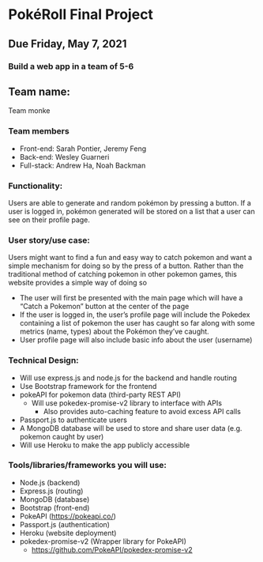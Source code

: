 # PokéRoll Final Project

## Due Friday, May 7, 2021

### Build a web app in a team of 5-6

## Team name: 
Team monke

### Team members
- Front-end: Sarah Pontier, Jeremy Feng
- Back-end: Wesley Guarneri
- Full-stack: Andrew Ha, Noah Backman

### Functionality:
Users are able to generate and random pokémon by pressing a button. If a user is logged in, pokémon generated will be stored on a list that a user can see on their profile page.

### User story/use case:
Users might want to find a fun and easy way to catch pokemon and want a simple mechanism for doing so by the press of a button. Rather than the traditional method of catching pokemon in other pokemon games, this website provides a simple way of doing so

- The user will first be presented with the main page which will have a “Catch a Pokemon” button at the center of the page
- If the user is logged in, the user’s profile page will include the Pokedex containing a list of pokemon the user has caught so far along with some metrics (name, types) about the Pokémon they’ve caught. 
- User profile page will also include basic info about the user (username)

### Technical Design:
- Will use express.js and node.js for the backend and handle routing
- Use Bootstrap framework for the frontend
- pokeAPI for pokemon data (third-party REST API)
  - Will use pokedex-promise-v2 library to interface with APIs
    - Also provides auto-caching feature to avoid excess API calls
- Passport.js to authenticate users
- A MongoDB database will be used to store and share user data (e.g. pokemon caught by user)
- Will use Heroku to make the app publicly accessible

### Tools/libraries/frameworks you will use:
- Node.js (backend)
- Express.js (routing)
- MongoDB (database)
- Bootstrap (front-end)
- PokeAPI (https://pokeapi.co/)
- Passport.js (authentication)
- Heroku (website deployment)
- pokedex-promise-v2 (Wrapper library for PokeAPI)
  - https://github.com/PokeAPI/pokedex-promise-v2

